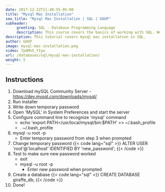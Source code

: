 ```yaml
---
date: 2017-12-22T11:48:55-05:00
title: "Mysql Mac Installation"
seo_title: "Mysql Mac Installation | SQL | GOUP"
subheader:
     greeting: SQL - Database Programming Language
     description: This course covers the basics of working with SQL. Work your way through the videos/articles and I'll teach you everything you need to know to interact with database management systems and create powerful relational databases!
description: This tutorial covers mysql mac installation in SQL.
author: GOUP
image: mysql-mac-installation.png
video: TpOMn5_YIyw
url: /databases/sql/mysql-mac-installation/
weight: 5
---
```

## Instructions
1. Download mySQL Community Server - https://dev.mysql.com/downloads/mysql/
2. Run installer
3. Write down temporary password
4. Open 'MySQL' in System Preferences and start the server
5. Configure command line to recognize 'mysql' command
     - echo 'export PATH=/usr/local/mysql/bin:$PATH' >> ~/.bash_profile
     - . ~/.bash_profile
6. mysql -u root -p
     - Enter temporary password from step 3 when prompted
7. Change temporary password
{{< code lang="sql" >}}
ALTER USER 'root'@'localhost' IDENTIFIED BY 'new_password';
{{< /code >}}
8. Test to make sure new password worked
     - exit
     - mysql -u root -p
          - Enter new password when prompted
9. Create a database
{{< code lang="sql" >}}
     CREATE DATABASE giraffe_db;
{{< /code >}}
10. Done!


